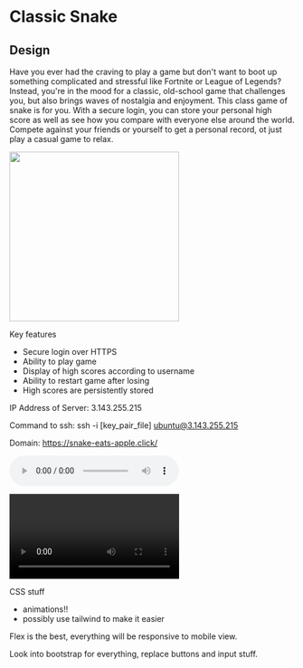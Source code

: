 # Classic Snake

## Design

Have you ever had the craving to play a game but don't want to boot up something complicated and stressful like Fortnite or League of Legends? Instead, you're in the mood for a classic, old-school game that challenges you, but also brings waves of nostalgia and enjoyment. This class game of snake is for you. With a secure login, you can store your personal high score as well as see how you compare with everyone else around the world. Compete against your friends or yourself to get a personal record, ot just play a casual game to relax.

<img width="300" height="300" alt="" src="https://user-images.githubusercontent.com/2433219/94984424-044e0a80-0509-11eb-903a-c114d5b6f061.png">

Key features

- Secure login over HTTPS
- Ability to play game
- Display of high scores according to username
- Ability to restart game after losing
- High scores are persistently stored

IP Address of Server: 3.143.255.215

Command to ssh: ssh -i [key_pair_file] ubuntu@3.143.255.215

Domain: https://snake-eats-apple.click/

<audio controls loop src="https://github.com/webprogramming260/.github/blob/main/profile/html/media/htmlAudio.mp3?raw=true"></audio>

<video controls width="300"> <source src="https://commondatastorage.googleapis.com/gtv-videos-bucket/sample/BigBuckBunny.mp4" /></video>

CSS stuff

- animations!!
- possibly use tailwind to make it easier

Flex is the best, everything will be responsive to mobile view.

Look into bootstrap for everything, replace buttons and input stuff.
